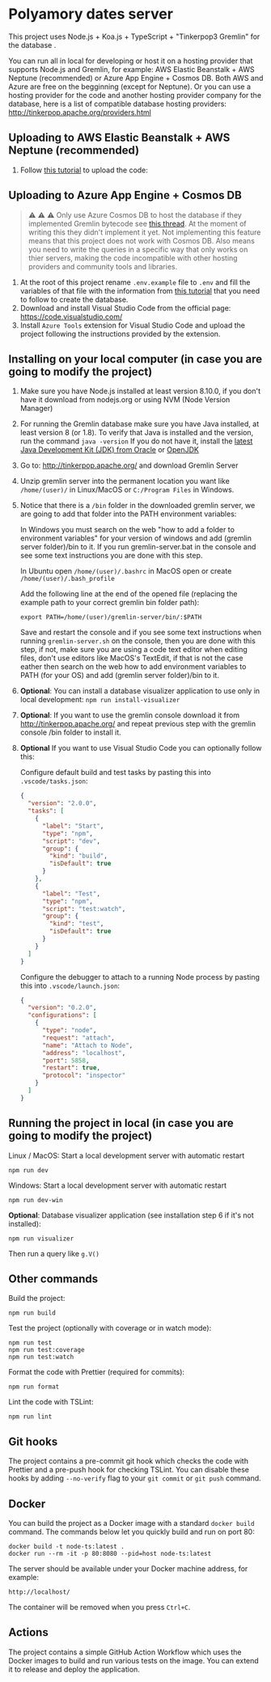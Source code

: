 # Polyamory dates server

This project uses Node.js + Koa.js + TypeScript + "Tinkerpop3 Gremlin" for the database .

You can run all in local for developing or host it on a hosting provider that supports Node.js and Gremlin, for example: AWS Elastic Beanstalk + AWS Neptune (recommended) or Azure App Engine + Cosmos DB. Both AWS and Azure are free on the begginning (except for Neptune).
Or you can use a hosting provider for the code and another hosting provider company for the database, here is a list of compatible database hosting providers:
http://tinkerpop.apache.org/providers.html

## Uploading to AWS Elastic Beanstalk + AWS Neptune (recommended)
1. Follow [this tutorial](https://medium.com/@sommershurbaji/deploying-a-docker-container-to-aws-with-elastic-beanstalk-28adfd6e7e95) to upload the code:


## Uploading to Azure App Engine + Cosmos DB
> :warning: :warning: :warning: Only use Azure Cosmos DB to host the database if they implemented Gremlin bytecode see [this thread](https://feedback.azure.com/forums/263030-azure-cosmos-db/suggestions/33632779-support-gremlin-bytecode-to-enable-the-fluent-api?page=1&per_page=20). At the moment of writing this they didn't implement it yet. Not implementing this feature means that this project does not work with Cosmos DB. Also means you need to write the queries in a specific way that only works on thier servers, making the code incompatible with other hosting providers and community tools and libraries.

1. At the root of this project rename ``.env.example`` file to ``.env`` and fill the variables of that file with the information from [this tutorial](https://docs.microsoft.com/en-us/azure/cosmos-db/create-graph-nodejs#update-your-connection-string) that you need to follow to create the database. 
2. Download and install Visual Studio Code from the official page: https://code.visualstudio.com/
3. Install ``Azure Tools`` extension for Visual Studio Code and upload the project following the instructions provided by the extension.

## Installing on your local computer (in case you are going to modify the project)

1. Make sure you have Node.js installed at least version 8.10.0, if you don't have it download from nodejs.org or using NVM (Node Version Manager)

2. For running the Gremlin database make sure you have Java installed, at least version 8 (or 1.8). 
To verify that Java is installed and the version, run the command ```java -version```
If you do not have it, install the [latest Java Development Kit (JDK) from Oracle](https://www.oracle.com/technetwork/java/javase/downloads/jdk8-downloads-2133151.html) or  [OpenJDK](https://openjdk.java.net/)

3. Go to: http://tinkerpop.apache.org/ and download Gremlin Server

4. Unzip gremlin server into the permanent location you want like ``/home/(user)/`` in Linux/MacOS or ``C:/Program Files`` in Windows.

5. Notice that there is a ``/bin`` folder in the downloaded gremlin server, we are going to add that folder into the PATH environment variables:

   In Windows you must search on the web "how to add a folder to environment variables" for your version of windows and add (gremlin server folder)/bin to it.
   If you run gremlin-server.bat in the console and see some text instructions you are done with this step.

   In Ubuntu open ``/home/(user)/.bashrc`` in MacOS open or create ``/home/(user)/.bash_profile``
   
   Add the following line at the end of the opened file (replacing the example path to your correct gremlin bin folder path):

   ```export PATH=/home/(user)/gremlin-server/bin/:$PATH```
   
   Save and restart the console and if you see some text instructions when running ```gremlin-server.sh``` on the console, then you are done with this step, if not, make sure you are using a code text editor when editing files, don't use editors like MacOS's TextEdit, if that is not the case eather then search on the web how to add environment variables to PATH (for your OS) and add (gremlin server folder)/bin to it.

6. **Optional**: You can install a database visualizer application to use only in local development: ``npm run install-visualizer``
7. **Optional**: If you want to use the gremlin console download it from http://tinkerpop.apache.org/ and repeat previous step with the gremlin console /bin folder to install it.

8. **Optional** If you want to use Visual Studio Code you can optionally follow this:

      Configure default build and test tasks by pasting this into `.vscode/tasks.json`:

      ```json
      {
        "version": "2.0.0",
        "tasks": [
          {
            "label": "Start",
            "type": "npm",
            "script": "dev",
            "group": {
              "kind": "build",
              "isDefault": true
            }
          },
          {
            "label": "Test",
            "type": "npm",
            "script": "test:watch",
            "group": {
              "kind": "test",
              "isDefault": true
            }
          }
        ]
      }
      ```

      Configure the debugger to attach to a running Node process by pasting this into `.vscode/launch.json`:

      ```json
      {
        "version": "0.2.0",
        "configurations": [
          {
            "type": "node",
            "request": "attach",
            "name": "Attach to Node",
            "address": "localhost",
            "port": 5858,
            "restart": true,
            "protocol": "inspector"
          }
        ]
      }
      ```

## Running the project in local (in case you are going to modify the project)

Linux / MacOS: Start a local development server with automatic restart

```
npm run dev
```

Windows: Start a local development server with automatic restart

```
npm run dev-win
```

**Optional**: Database visualizer application (see installation step 6 if it's not installed):

```
npm run visualizer
```
Then run a query like ```g.V()```

## Other commands

Build the project:

```
npm run build
```

Test the project (optionally with coverage or in watch mode):

```
npm run test
npm run test:coverage
npm run test:watch
```

Format the code with Prettier (required for commits):

```
npm run format
```

Lint the code with TSLint:

```
npm run lint
```

## Git hooks

The project contains a pre-commit git hook which checks the code with Prettier and a pre-push hook for checking TSLint. You can disable these hooks by adding `--no-verify` flag to your `git commit` or `git push` command.

## Docker

You can build the project as a Docker image with a standard `docker build` command. The commands below let you quickly build and run on port 80:

```
docker build -t node-ts:latest .
docker run --rm -it -p 80:8080 --pid=host node-ts:latest
```

The server should be available under your Docker machine address, for example:

```
http://localhost/
```

The container will be removed when you press `Ctrl+C`.

## Actions

The project contains a simple GitHub Action Workflow which uses the Docker images to build and run various tests on the image. You can extend it to release and deploy the application.
